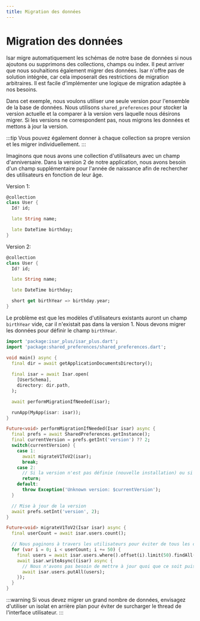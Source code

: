 ```yaml
---
title: Migration des données
---
```


# Migration des données

Isar migre automatiquement les schémas de notre base de données si nous ajoutons ou supprimons des collections, champs ou index. Il peut arriver que nous souhaitions également migrer des données. Isar n'offre pas de solution intégrée, car cela imposerait des restrictions de migration arbitraires. Il est facile d'implémenter une logique de migration adaptée à nos besoins.

Dans cet exemple, nous voulons utiliser une seule version pour l'ensemble de la base de données. Nous utilisons `shared_preferences` pour stocker la version actuelle et la comparer à la version vers laquelle nous désirons migrer. Si les versions ne correspondent pas, nous migrons les données et mettons à jour la version.

:::tip
Vous pouvez également donner à chaque collection sa propre version et les migrer individuellement.
:::

Imaginons que nous avons une collection d'utilisateurs avec un champ d'anniversaire. Dans la version 2 de notre application, nous avons besoin d'un champ supplémentaire pour l'année de naissance afin de rechercher des utilisateurs en fonction de leur âge.

Version 1:
```dart
@collection
class User {
  Id? id;

  late String name;

  late DateTime birthday;
}
```

Version 2:
```dart
@collection
class User {
  Id? id;

  late String name;

  late DateTime birthday;

  short get birthYear => birthday.year;
}
```

Le problème est que les modèles d'utilisateurs existants auront un champ `birthYear` vide, car il n'existait pas dans la version 1. Nous devons migrer les données pour définir le champ `birthYear`.

```dart
import 'package:isar_plus/isar_plus.dart';
import 'package:shared_preferences/shared_preferences.dart';

void main() async {
  final dir = await getApplicationDocumentsDirectory();
  
  final isar = await Isar.open(
    [UserSchema],
    directory: dir.path,
  );

  await performMigrationIfNeeded(isar);

  runApp(MyApp(isar: isar));
}

Future<void> performMigrationIfNeeded(Isar isar) async {
  final prefs = await SharedPreferences.getInstance();
  final currentVersion = prefs.getInt('version') ?? 2;
  switch(currentVersion) {
    case 1:
      await migrateV1ToV2(isar);
      break;
    case 2:
      // Si la version n'est pas définie (nouvelle installation) ou si elle est déjà à 2, il n'est pas nécessaire de migrer.
      return;
    default:
      throw Exception('Unknown version: $currentVersion');
  }

  // Mise à jour de la version
  await prefs.setInt('version', 2);
}

Future<void> migrateV1ToV2(Isar isar) async {
  final userCount = await isar.users.count();

  // Nous paginons à travers les utilisateurs pour éviter de tous les charger en mémoire en même temps
  for (var i = 0; i < userCount; i += 50) {
    final users = await isar.users.where().offset(i).limit(50).findAll();
    await isar.writeAsync((isar) async {
      // Nous n'avons pas besoin de mettre à jour quoi que ce soit puisque le `getter` `birthYear` est utilisé.
      await isar.users.putAll(users);
    });
  }
}
```

:::warning
Si vous devez migrer un grand nombre de données, envisagez d'utiliser un isolat en arrière plan pour éviter de surcharger le thread de l'interface utilisateur.
:::
